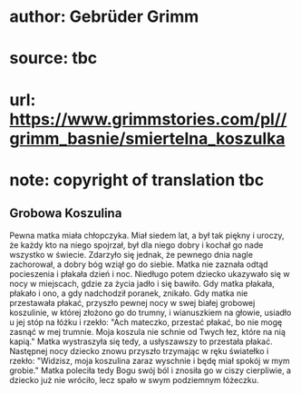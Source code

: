 # author: Gebrüder Grimm
# source: tbc
# url: https://www.grimmstories.com/pl//grimm_basnie/smiertelna_koszulka
# note: copyright of translation tbc

## Grobowa Koszulina 

Pewna matka miała chłopczyka. Miał siedem lat, a był tak piękny i
uroczy, że każdy kto na niego spojrzał, był dla niego dobry i kochał go
nade wszystko w świecie. Zdarzyło się jednak, że pewnego dnia nagle
zachorował, a dobry bóg wziął go do siebie. Matka nie zaznała odtąd
pocieszenia i płakała dzień i noc. Niedługo potem dziecko ukazywało się
w nocy w miejscach, gdzie za życia jadło i się bawiło. Gdy matka
płakała, płakało i ono, a gdy nadchodził poranek, znikało. Gdy matka nie
przestawała płakać, przyszło pewnej nocy w swej białej grobowej
koszulinie, w której złożono go do trumny, i wianuszkiem na głowie,
usiadło u jej stóp na łóżku i rzekło: "Ach mateczko, przestać płakać,
bo nie mogę zasnąć w mej trumnie. Moja koszula nie schnie od Twych łez,
które na nią kapią." Matka wystraszyła się tedy, a usłyszawszy to
przestała płakać. Następnej nocy dziecko znowu przyszło trzymając w ręku
światełko i rzekło: "Widzisz, moja koszulina zaraz wyschnie i będę miał
spokój w mym grobie." Matka poleciła tedy Bogu swój ból i znosiła go w
ciszy cierpliwie, a dziecko już nie wróciło, lecz spało w swym
podziemnym łóżeczku.
